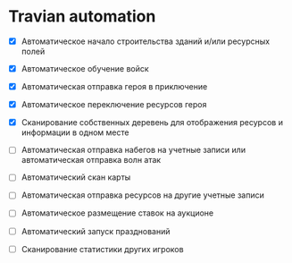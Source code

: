 # Travian automation

- [x] Автоматическое начало строительства зданий и/или ресурсных полей
- [x] Автоматическое обучение войск
- [x] Автоматическая отправка героя в приключение
- [x] Автоматическое переключение ресурсов героя
- [x] Сканирование собственных деревень для отображения ресурсов и информации в одном месте
- [ ] Автоматическая отправка набегов на учетные записи или автоматическая отправка волн атак
- [ ] Автоматический скан карты
- [ ] Автоматическая отправка ресурсов на другие учетные записи
- [ ] Автоматическое размещение ставок на аукционе
- [ ] Автоматический запуск празднований
- [ ] Сканирование статистики других игроков

